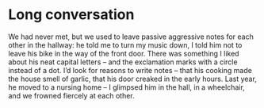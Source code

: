Long conversation
=================
We had never met, but we used to leave passive aggressive notes for each other in the hallway: he told me to turn my music down, I told him not to leave his bike in the way of the front door. There was something I liked about his neat capital letters – and the exclamation marks with a circle instead of a dot. I’d look for reasons to write notes – that his cooking made the house smell of garlic, that his door creaked in the early hours. Last year, he moved to a nursing home – I glimpsed him in the hall, in a wheelchair, and we frowned fiercely at each other. 